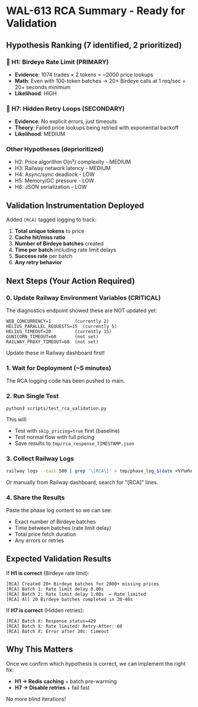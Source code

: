 # WAL-613 RCA Summary - Ready for Validation

## Hypothesis Ranking (7 identified, 2 prioritized)

### 🎯 H1: Birdeye Rate Limit (PRIMARY)
- **Evidence**: 1074 trades × 2 tokens = ~2000 price lookups
- **Math**: Even with 100-token batches → 20+ Birdeye calls at 1 req/sec = 20+ seconds minimum
- **Likelihood**: HIGH

### 🎯 H7: Hidden Retry Loops (SECONDARY)  
- **Evidence**: No explicit errors, just timeouts
- **Theory**: Failed price lookups being retried with exponential backoff
- **Likelihood**: MEDIUM

### Other Hypotheses (deprioritized)
- H2: Price algorithm O(n²) complexity - MEDIUM
- H3: Railway network latency - MEDIUM  
- H4: Async/sync deadlock - LOW
- H5: Memory/GC pressure - LOW
- H6: JSON serialization - LOW

## Validation Instrumentation Deployed

Added `[RCA]` tagged logging to track:
1. **Total unique tokens** to price
2. **Cache hit/miss ratio**
3. **Number of Birdeye batches** created
4. **Time per batch** including rate limit delays
5. **Success rate** per batch
6. **Any retry behavior**

## Next Steps (Your Action Required)

### 0. Update Railway Environment Variables (CRITICAL)
The diagnostics endpoint showed these are NOT updated yet:
```
WEB_CONCURRENCY=1         (currently 2)
HELIUS_PARALLEL_REQUESTS=15  (currently 5)  
HELIUS_TIMEOUT=20         (currently 15)
GUNICORN_TIMEOUT=60       (not set)
RAILWAY_PROXY_TIMEOUT=60  (not set)
```
Update these in Railway dashboard first!

### 1. Wait for Deployment (~5 minutes)
The RCA logging code has been pushed to main.

### 2. Run Single Test
```bash
python3 scripts/test_rca_validation.py
```

This will:
- Test with `skip_pricing=true` first (baseline)
- Test normal flow with full pricing
- Save results to `tmp/rca_response_TIMESTAMP.json`

### 3. Collect Railway Logs
```bash
railway logs --tail 500 | grep '\[RCA\]' > tmp/phase_log_$(date +%Y%m%d_%H%M%S).txt
```

Or manually from Railway dashboard, search for "[RCA]" lines.

### 4. Share the Results
Paste the phase log content so we can see:
- Exact number of Birdeye batches
- Time between batches (rate limit delay)
- Total price fetch duration
- Any errors or retries

## Expected Validation Results

If **H1 is correct** (Birdeye rate limit):
```
[RCA] Created 20+ Birdeye batches for 2000+ missing prices
[RCA] Batch 1: Rate limit delay 0.00s
[RCA] Batch 2: Rate limit delay 1.00s  ← Rate limited
[RCA] All 20 Birdeye batches completed in 20-40s
```

If **H7 is correct** (Hidden retries):
```
[RCA] Batch X: Response status=429
[RCA] Batch X: Rate limited! Retry-After: 60
[RCA] Batch X: Error after 30s: timeout
```

## Why This Matters

Once we confirm which hypothesis is correct, we can implement the right fix:
- **H1 → Redis caching** + batch pre-warming
- **H7 → Disable retries** + fail fast

No more blind iterations! 